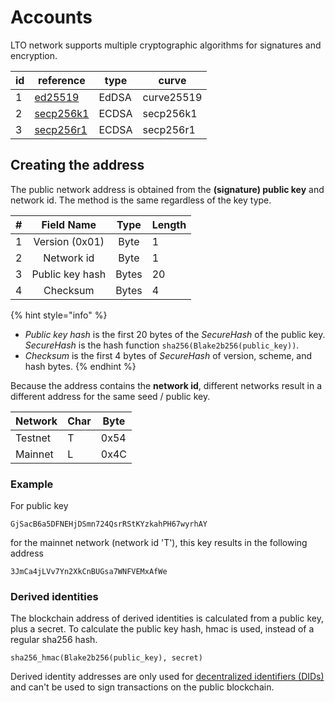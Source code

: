 # Accounts

LTO network supports multiple cryptographic algorithms for signatures and encryption.

| id | reference                 | type  | curve      |
| -- | ------------------------- | ----- | ---------- |
| 1  | [ed25519](ed25519.md)     | EdDSA | curve25519 |
| 2  | [secp256k1](secp256k1.md) | ECDSA | secp256k1  |
| 3  | [secp256r1](secp256r1.md) | ECDSA | secp256r1  |

## Creating the address

The public network address is obtained from the **(signature) public key** and network id. The method is the same regardless of the key type.

| # |    Field Name   |  Type | Length |
| - | :-------------: | :---: | ------ |
| 1 |  Version (0x01) |  Byte | 1      |
| 2 |    Network id   |  Byte | 1      |
| 3 | Public key hash | Bytes | 20     |
| 4 |     Checksum    | Bytes | 4      |

{% hint style="info" %}
* _Public key hash_ is the first 20 bytes of the _SecureHash_ of the public key. _SecureHash_ is the hash function `sha256(Blake2b256(public_key))`.
* _Checksum_ is the first 4 bytes of _SecureHash_ of version, scheme, and hash bytes.
{% endhint %}

Because the address contains the **network id**, different networks result in a different address for the same seed / public key.

| Network | Char | Byte |
| ------- | ---- | ---- |
| Testnet | T    | 0x54 |
| Mainnet | L    | 0x4C |

### Example

For public key

```
GjSacB6a5DFNEHjDSmn724QsrRStKYzkahPH67wyrhAY
```

for the mainnet network (network id 'T'), this key results in the following address

```
3JmCa4jLVv7Yn2XkCnBUGsa7WNFVEMxAfWe
```

### Derived identities

The blockchain address of derived identities is calculated from a public key, plus a secret. To calculate the public key hash, hmac is used, instead of a regular sha256 hash.

```
sha256_hmac(Blake2b256(public_key), secret)
```

Derived identity addresses are only used for [decentralized identifiers (DIDs)](../identities/decentralized-identifiers.md) and can't be used to sign transactions on the public blockchain.
